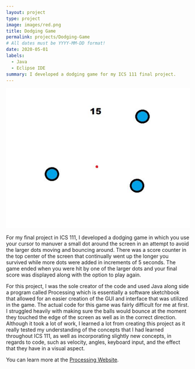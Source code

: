```yaml
---
layout: project
type: project
image: images/red.png
title: Dodging Game
permalink: projects/Dodging-Game
# All dates must be YYYY-MM-DD format!
date: 2020-05-01
labels:
  - Java
  - Eclipse IDE
summary: I developed a dodging game for my ICS 111 final project.
---
```


<div class="ui medium left floated image">
  <img class="ui image" src="../images/balldodge.JPG">
</div>

For my final project in ICS 111, I developed a dodging game in which you use your cursor to manuver a small dot around the screen in an attempt to avoid the larger dots moving and bouncing around. There was a score counter in the top center of the screen that continually went up the longer you survived while more dots were added in increments of 5 seconds. The game ended when you were hit by one of the larger dots and your final score was displayed along with the option to play again. 

For this project, I was the sole creator of the code and used Java along side a program called Processing which is essentially a software sketchbook that allowed for an easier creation of the GUI and interface that was utilized in the game. The actual code for this game was fairly difficult for me at first. I struggled heavily with making sure the balls would bounce at the moment they touched the edge of the screen as well as in the correct direction. Although it took a lot of work, I learned a lot from creating this project as it really tested my understanding of the concepts that I had learned throughout ICS 111, as well as incorporating slightly new concepts, in regards to code, such as velocity, angles, keyboard input, and the effect that they have in a visual aspect. 

You can learn more at the [Processing Website](https://processing.org/).



